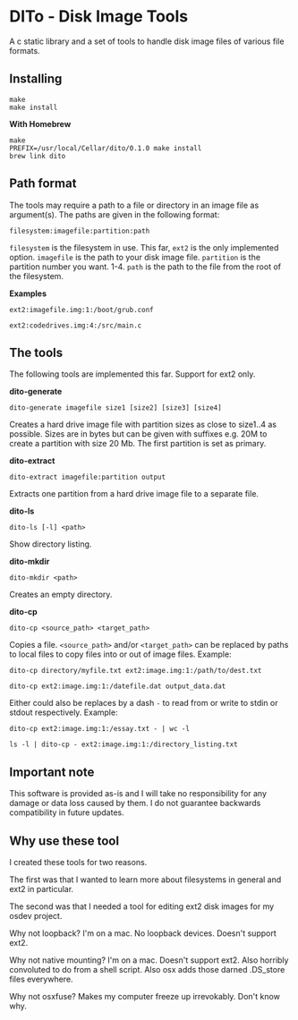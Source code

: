 DITo - Disk Image Tools
=======================

A c static library and a set of tools to handle disk image files of various file formats.

Installing
----------

	make
	make install

**With Homebrew**

	make
	PREFIX=/usr/local/Cellar/dito/0.1.0 make install
	brew link dito

Path format
-----------
The tools may require a path to a file or directory in an image file as
argument(s). The paths are given in the following format:

	filesystem:imagefile:partition:path

`filesystem` is the filesystem in use. This far, `ext2` is the only
implemented option.
`imagefile` is the path to your disk image file.
`partition` is the partition number you want. 1-4.
`path` is the path to the file from the root of the filesystem.

**Examples**

	ext2:imagefile.img:1:/boot/grub.conf

	ext2:codedrives.img:4:/src/main.c


The tools
---------
The following tools are implemented this far. Support for ext2 only.

**dito-generate**

	dito-generate imagefile size1 [size2] [size3] [size4]

Creates a hard drive image file with partition sizes as close to
size1..4 as possible. Sizes are in bytes but can be given with suffixes
e.g. 20M to create a partition with size 20 Mb. The first partition is
set as primary.

**dito-extract**

	dito-extract imagefile:partition output

Extracts one partition from a hard drive image file to a separate file.

**dito-ls**

	dito-ls [-l] <path>

Show directory listing.

**dito-mkdir**

	dito-mkdir <path>

Creates an empty directory.

**dito-cp**

	dito-cp <source_path> <target_path>

Copies a file.
`<source_path>` and/or `<target_path>` can be replaced by paths to
local files to copy files into or out of image files.
Example:

	dito-cp directory/myfile.txt ext2:image.img:1:/path/to/dest.txt

	dito-cp ext2:image.img:1:/datefile.dat output_data.dat

Either could also be replaces by a dash `-` to read from or write to
stdin or stdout respectively.
Example:

	dito-cp ext2:image.img:1:/essay.txt - | wc -l

	ls -l | dito-cp - ext2:image.img:1:/directory_listing.txt

Important note
--------------
This software is provided as-is and I will take no responsibility for
any damage or data loss caused by them. I do not guarantee backwards
compatibility in future updates.

Why use these tool
-----------------
I created these tools for two reasons.

The first was that I wanted to learn more about filesystems in general
and ext2 in particular. 

The second was that I needed a tool for editing ext2 disk images for my
osdev project.

Why not loopback? I'm on a mac. No loopback devices. Doesn't support
ext2.

Why not native mounting? I'm on a mac. Doesn't support ext2. Also
horribly convoluted to do from a shell script. Also osx adds those
darned .DS_store files everywhere.

Why not osxfuse? Makes my computer freeze up irrevokably. Don't know
why.
